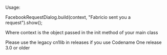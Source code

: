 Usage:

FacebookRequestDialog.build(context, "Fabricio sent you a request").show();

Where context is the object passed in the init method of your main class

Please use the legacy cn1lib in releases if you use Codename One release 3.0 or older

